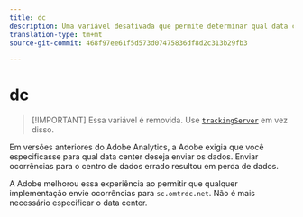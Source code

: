 ```yaml
---
title: dc
description: Uma variável desativada que permite determinar qual data center usar.
translation-type: tm+mt
source-git-commit: 468f97ee61f5d573d07475836df8d2c313b29fb3

---
```



# dc

> [!IMPORTANT] Essa variável é removida. Use [`trackingServer`](trackingserver.md) em vez disso.

Em versões anteriores do Adobe Analytics, a Adobe exigia que você especificasse para qual data center deseja enviar os dados. Enviar ocorrências para o centro de dados errado resultou em perda de dados.

A Adobe melhorou essa experiência ao permitir que qualquer implementação envie ocorrências para `sc.omtrdc.net`. Não é mais necessário especificar o data center.
